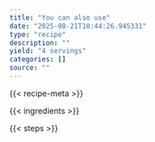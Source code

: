 ```yaml
---
title: "You can also use"
date: "2025-08-21T10:44:26.945331"
type: "recipe"
description: ""
yield: "4 servings"
categories: []
source: ""
---
```


{{< recipe-meta >}}

{{< ingredients >}}

{{< steps >}}
